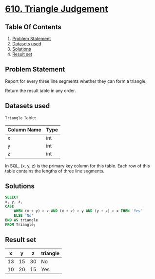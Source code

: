 # [610. Triangle Judgement](https://leetcode.com/problems/triangle-judgement/description/)

## Table Of Contents
1. [Problem Statement](#problem-statement)
2. [Datasets used](#datasets-used)
3. [Solutions](#solutions)
4. [Result set](#result-set)

## Problem Statement

Report for every three line segments whether they can form a triangle.

Return the result table in any order.

## Datasets used

```Triangle``` Table:

| Column Name | Type |
| ----------- | ---- |
| x           | int  |
| y           | int  |
| z           | int  |

In SQL, (x, y, z) is the primary key column for this table.
Each row of this table contains the lengths of three line segments.

## Solutions

```sql
SELECT
x, y, z,
CASE
    WHEN (x + y) > z AND (x + z) > y AND (y + z) > x THEN 'Yes'
    ELSE 'No'
END AS triangle
FROM Triangle;
```

## Result set

| x  | y  | z  | triangle |
| -- | -- | -- | -------- |
| 13 | 15 | 30 | No       |
| 10 | 20 | 15 | Yes      |